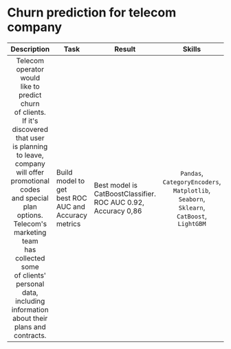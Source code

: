 # Churn prediction for telecom company

| Description | Task | Result | Skills |
| :----:|  ---- |  ---- |  :----: |
| Telecom operator would<br/> like to predict churn<br/> of clients.<br/> If it's discovered that user<br/> is planning to leave,<br/> company will offer<br/> promotional codes<br/> and special plan options.<br/> Telecom's marketing team<br/> has collected some<br/> of clients' personal<br/> data, including<br/> information about their<br/> plans and contracts. | Build model to get<br/> best ROC AUC and<br/> Accuracy metrics | Best model is CatBoostClassifier.<br/> ROC AUC 0.92, Accuracy 0,86 | `Pandas`, `СategoryEncoders`,<br/> `Matplotlib`, `Seaborn`,<br/> `Sklearn`, `CatBoost`, `LightGBM`
